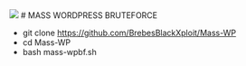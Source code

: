 <img src="https://brebes-bx.org/20220219_092821.jpg">
# MASS WORDPRESS BRUTEFORCE


* git clone https://github.com/BrebesBlackXploit/Mass-WP
* cd Mass-WP
* bash mass-wpbf.sh
